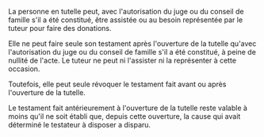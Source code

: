   
 La personne en tutelle peut, avec l'autorisation du juge ou du conseil de famille s'il a été constitué, être assistée ou au besoin représentée par le tuteur pour faire des donations.  

  
 Elle ne peut faire seule son testament après l'ouverture de la tutelle qu'avec l'autorisation du juge ou du conseil de famille s'il a été constitué, à peine de nullité de l'acte. Le tuteur ne peut ni l'assister ni la représenter à cette occasion.  

  
 Toutefois, elle peut seule révoquer le testament fait avant ou après l'ouverture de la tutelle.  

  
 Le testament fait antérieurement à l'ouverture de la tutelle reste valable à moins qu'il ne soit établi que, depuis cette ouverture, la cause qui avait déterminé le testateur à disposer a disparu.  

